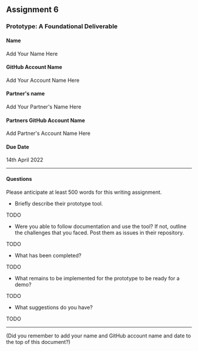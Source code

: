 ## Assignment 6
### Prototype: A Foundational Deliverable

#### Name
Add Your Name Here

#### GitHub Account Name
Add Your Account Name Here

#### Partner's name
Add Your Partner's Name Here

#### Partners GitHub Account Name
Add Partner's Account Name Here


#### Due Date
14th April 2022

---

#### Questions
Please anticipate at least 500 words for this writing assignment.


+ Briefly describe their prototype tool.

TODO

+ Were you able to follow documentation and use the tool? If not, outline the challenges that you faced. Post them as issues in their repository.

TODO

+ What has been completed?

TODO

+ What remains to be implemented for the prototype to be ready for a demo?

TODO

+ What suggestions do you have?

TODO

---

(Did you remember to add your name and GitHub account name and date to the top of this document?)
